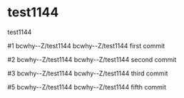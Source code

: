 # test1144
test1144


#1 bcwhy--Z/test1144
bcwhy--Z/test1144 first commit


#2 bcwhy--Z/test1144
bcwhy--Z/test1144 second commit


#3 bcwhy--Z/test1144
bcwhy--Z/test1144 third commit

#5 bcwhy--Z/test1144
bcwhy--Z/test1144 fifth commit
